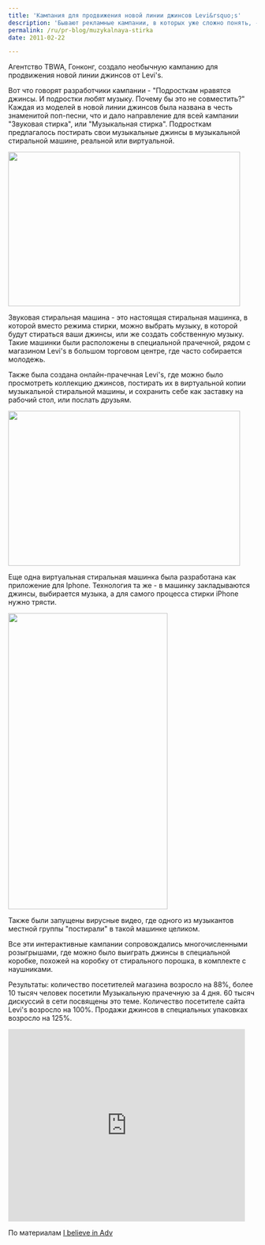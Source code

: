 ```yaml
---
title: 'Кампания для продвижения новой линии джинсов Levi&rsquo;s'
description: 'Бывают рекламные кампании, в которых уже сложно понять, - что именно продвигается, настолько интересные пути проходит рекламная мысль. Агентство TBWA, Гонконг, создало необычную кампанию для продвижения новой линии джинсов от Levi&#039;s.'
permalink: /ru/pr-blog/muzykalnaya-stirka
date: 2011-02-22

---
```


Агентство TBWA, Гонконг, создало необычную кампанию для продвижения новой линии джинсов от Levi's.

Вот что говорят разработчики кампании - "Подросткам нравятся джинсы. И подростки любят музыку. Почему бы это не совместить?" Каждая из моделей в новой линии джинсов  была названа в честь знаменитой поп-песни, что и дало направление для всей кампании "Звуковая стирка", или "Музыкальная стирка". Подросткам предлагалось постирать свои музыкальные джинсы в музыкальной стиральной машине, реальной или виртуальной.

<img src="{{ site.assets }}/upload/levis_soundwash_01.jpg" alt="" class="post__img" width="470" height="313">

Звуковая стиральная машина - это настоящая стиральная машинка, в которой вместо режима стирки, можно выбрать музыку, в которой будут стираться ваши джинсы, или же создать собственную музыку. Такие машинки были расположены в специальной прачечной, рядом с магазином Levi's в большом торговом центре, где часто собирается молодежь.

Также  была создана онлайн-прачечная Levi's, где можно было просмотреть коллекцию джинсов, постирать их в виртуальной копии музыкальной стиральной машины, и сохранить себе как заставку на рабочий стол, или послать друзьям.

<img src="{{ site.assets }}/upload/levis-sound-wash-small-81663.jpg" alt="" class="post__img" width="470" height="314">

Еще одна виртуальная стиральная машинка была разработана как приложение для Iphone. Технология та же - в машинку закладываются джинсы, выбирается музыка, а для самого процесса стирки iPhone нужно трясти.

<img src="{{ site.assets }}/upload/levis_soundwash_05.jpg" alt="" class="post__img" width="323" height="600">

Также были запущены вирусные видео, где одного из музыкантов местной группы "постирали" в такой машинке целиком.

Все эти интерактивные кампании сопровождались многочисленными розыгрышами, где можно было выиграть джинсы в специальной коробке, похожей на коробку от стирального порошка, в комплекте с наушниками.

Результаты: количество посетителей магазина возросло на 88%, более 10 тысяч человек посетили Музыкальную прачечную за 4 дня. 60 тысяч дискуссий в сети посвящены это теме. Количество посетителе сайта Levi's возросло на 100%. Продажи джинсов в специальных упаковках возросло на 125%.

<iframe title="YouTube video player" width="480" height="390" src="http://www.youtube.com/embed/Vb2FsvCV5gE" frameborder="0" allowfullscreen></iframe>

По материалам <a href="http://www.ibelieveinadv.com/category/ambient-outdoor/">I believe in Adv</a>

